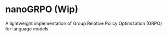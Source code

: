 # nanoGRPO (Wip)

A lightweight implementation of Group Relative Policy Optimization (GRPO) for language models.
